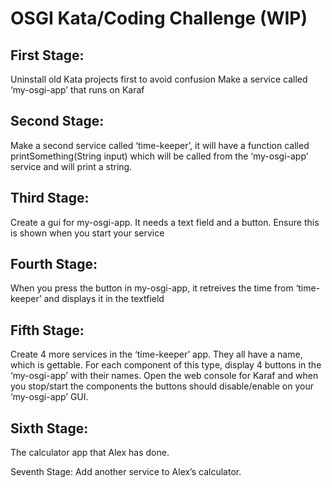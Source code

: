 # OSGI Kata/Coding Challenge (WIP)

## First Stage: 
Uninstall old Kata projects first to avoid confusion
Make a service called ‘my-osgi-app’ that runs on Karaf

## Second Stage: 
Make a second service called ‘time-keeper’, it will have a function called printSomething(String input) which will be called from the ‘my-osgi-app’ service and will print a string.

## Third Stage: 
Create a gui for my-osgi-app. It needs a text field and a button. Ensure this is shown when you start your service

## Fourth Stage:
When you press the button in my-osgi-app, it retreives the time from ‘time-keeper’ and displays it in the textfield

## Fifth Stage:
Create 4 more services in the ‘time-keeper’ app. They all have a name, which is gettable. For each component of this type, display 4 buttons in the ‘my-osgi-app’ with their names. Open the web console for Karaf and when you stop/start the components the buttons should disable/enable on your ‘my-osgi-app’ GUI.

## Sixth Stage:
The calculator app that Alex has done.

Seventh Stage:
Add another service to Alex’s calculator.
